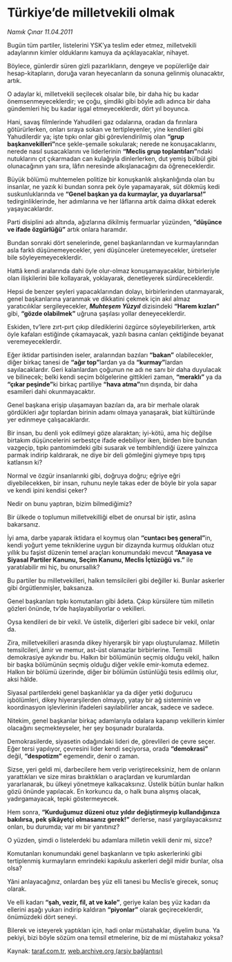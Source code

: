 # Türkiye’de milletvekili olmak

*Namık Çınar 11.04.2011*

<div class="yazi"><p>Bugün tüm partiler, listelerini YSK’ya teslim eder etmez, milletvekili adaylarının kimler olduklarını kamuya da açıklayacaklar, nihayet.</p>
<p>Böylece, günlerdir süren gizli pazarlıkların, dengeye ve popülerliğe dair hesap-kitapların, doruğa varan heyecanların da sonuna gelinmiş olunacaktır, artık.</p>
<p>O adaylar ki, milletvekili seçilecek olsalar bile, bir daha hiç bu kadar önemsenmeyeceklerdir; ve çoğu, şimdiki gibi böyle adlı adınca bir daha gündemleri hiç bu kadar işgal etmeyeceklerdir, dört yıl boyunca.</p>
<p>Hani, savaş filmlerinde Yahudileri gaz odalarına, oradan da fırınlara götürürlerken, onları sıraya sokan ve tertipleyenler, yine kendileri gibi Yahudilerdir ya; işte tıpkı onlar gibi görevlendirilmiş olan <b>“grup başkanvekilleri”</b>nce şekle-şemaile sokularak; nerede ne konuşacaklarını, nerede nasıl susacaklarını ve liderlerinin <b>“Meclis grup toplantıları”</b>ndaki nutuklarını çıt çıkarmadan can kulağıyla dinlerlerken, dut yemiş bülbül gibi olunacağının yanı sıra, lâfın neresinde alkışlanacağını da öğreneceklerdir.</p>
<p>Büyük bölümü muhtemelen politize bir konuşkanlık alışkanlığında olan bu insanlar, ne yazık ki bundan sonra pek öyle yapamayarak, süt dökmüş kedi suskunluklarında ve <b>“Genel başkan ya da kurmaylar, ya duyarlarsa!”</b> tedirginliklerinde, her adımlarına ve her lâflarına artık daima dikkat ederek yaşayacaklardır.</p>
<p>Parti disiplini adı altında, ağızlarına dikilmiş fermuarlar yüzünden, <b>“düşünce ve ifade özgürlüğü”</b> artık onlara haramdır.</p>
<p>Bundan sonraki dört senelerinde, genel başkanlarından ve kurmaylarından asla farklı düşünemeyecekler, yeni düşünceler üretemeyecekler, üretseler bile söyleyemeyeceklerdir.</p>
<p>Hattâ kendi aralarında dahi öyle olur-olmaz konuşamayacaklar, birbirleriyle olan ilişkilerini bile kollayarak, yoklayarak, denetleyerek sürdüreceklerdir.</p>
<p>Hepsi de benzer şeyleri yapacaklarından dolayı, birbirlerinden utanmayarak, genel başkanlarına yaranmak ve dikkatini çekmek için akıl almaz yaratıcılıklar sergileyecekler, <b><i>Muhteşem Yüzyıl</i></b> dizisindeki <b>“Harem kızları”</b> gibi, <b>“gözde olabilmek”</b> uğruna şaşılası yollar deneyeceklerdir.</p>
<p>Eskiden, tv’lere zırt-pırt çıkıp dilediklerini özgürce söyleyebilirlerken, artık öyle kafaları estiğinde çıkamayacak, yazılı basına canları çektiğinde beyanat veremeyeceklerdir.</p>
<p>Eğer iktidar partisinden iseler, aralarından bazıları <b>“bakan”</b> olabilecekler, diğer birkaç tanesi de <b>“ağır top”</b>lardan ya da <b>“kurmay”</b>lardan sayılacaklardır. Geri kalanlardan çoğunun ne adı ne sanı bir daha duyulacak ve bilinecek; belki kendi seçim bölgelerine gittikleri zaman, <b>“meraklı”</b> ya da <b>“çıkar peşinde”</b>ki birkaç partiliye <b>“hava atma”</b>nın dışında, bir daha esamileri dahi okunmayacaktır.</p>
<p>Genel başkana erişip ulaşamayan bazıları da, ara bir merhale olarak gördükleri ağır toplardan birinin adamı olmaya yanaşarak, biat kültüründe yer edinmeye çalışacaklardır.</p>
<p>Bir insan, bu denli yok edilmeyi göze alaraktan; iyi-kötü, ama hiç değilse birtakım düşüncelerini serbestçe ifade edebiliyor iken, birden bire bundan vazgeçip, tıpkı pantomimdeki gibi susarak ve tembihlendiği üzere yalnızca parmak indirip kaldırarak, ne diye bir deli gömleğini giymeye tıpış tıpış katlansın ki?</p>
<p>Normal ve özgür insanlarınki gibi, doğruya doğru; eğriye eğri diyebilecekken, bir insan, ruhunu neyle takas eder de böyle bir yola sapar ve kendi ipini kendisi çeker?</p>
<p>Nedir on bunu yaptıran, bizim bilmediğimiz?</p>
<p>Bir ülkede o toplumun milletvekilliği elbet de onursal bir iştir, aslına bakarsanız.</p>
<p>İyi ama, darbe yaparak iktidara el koymuş olan <b>“cuntacı beş general”</b>in, kendi yoğurt yeme tekniklerine uygun bir dizaynda kurmuş oldukları otuz yıllık bu faşist düzenin temel araçları konumundaki mevcut <b>“Anayasa ve Siyasal Partiler Kanunu, Seçim Kanunu, Meclis İçtüzüğü vs.”</b> ile yaratılabilir mi hiç, bu onursallık?</p>
<p>Bu partiler bu milletvekilleri, halkın temsilcileri gibi değiller ki. Bunlar askerler gibi örgütlenmişler, baksanıza.</p>
<p>Genel başkanları tıpkı komutanları gibi âdeta. Çıkıp kürsülere tüm milletin gözleri önünde, tv’de haşlayabiliyorlar o vekilleri.</p>
<p>Oysa kendileri de bir vekil. Ve üstelik, diğerleri gibi sadece bir vekil, onlar da.</p>
<p>Zira, milletvekilleri arasında dikey hiyerarşik bir yapı oluşturulamaz. Milletin temsilcileri, âmir ve memur, ast-üst olamazlar birbirlerine. Temsili demokrasiye aykırıdır bu. Halkın bir bölümünün seçmiş olduğu vekil, halkın bir başka bölümünün seçmiş olduğu diğer vekile emir-komuta edemez. Halkın bir bölümü üzerinde, diğer bir bölümün üstünlüğü tesis edilmiş olur, aksi hâlde.</p>
<p>Siyasal partilerdeki genel başkanlıklar ya da diğer yetki doğurucu işbölümleri, dikey hiyerarşilerden olmayıp, yatay bir ağ sisteminin ve koordinasyon işlevlerinin ifadeleri sayılabilirler ancak, sadece ve sadece.</p>
<p>Nitekim, genel başkanlar birkaç adamlarıyla odalara kapanıp vekillerin kimler olacağını seçmekteyseler, her şey boşunadır buralarda.</p>
<p>Demokrasilerde, siyasetin odağındaki lideri de, görevlileri de çevre seçer. Eğer tersi yapılıyor, çevresini lider kendi seçiyorsa, orada <b>“demokrasi”</b> değil, <b>“despotizm”</b> egemendir, denir o zaman.</p>
<p>Sizse, yeri geldi mi, darbecilere hem verip veriştireceksiniz, hem de onların yarattıkları ve size miras bıraktıkları o araçlardan ve kurumlardan yararlanarak, bu ülkeyi yönetmeye kalkacaksınız. Üstelik bütün bunlar halkın gözü önünde yapılacak. En korkuncu da, o halk buna alışmış olacak, yadırgamayacak, tepki göstermeyecek.</p>
<p>Hem sonra, <b>“Kurduğumuz düzeni otuz yıldır değiştirmeyip kullandığınıza bakılırsa, pek şikâyetçi olmasanız gerek!”</b> derlerse, nasıl yargılayacaksınız onları, bu durumda; var mı bir yanıtınız?</p>
<p>O yüzden, şimdi o listelerdeki bu adamlara milletin vekili denir mi, sizce?</p>
<p>Komutanları konumundaki genel başkanların ve tıpkı askerlerinki gibi tertiplenmiş kurmayların emrindeki kapıkulu askerleri değil midir bunlar, olsa olsa?</p>
<p>Yâni anlayacağınız, onlardan beş yüz elli tanesi bu Meclis’e girecek, sonuç olarak.</p>
<p>Ve elli kadarı <b>“şah, vezir, fil, at ve kale”</b>, geriye kalan beş yüz kadarı da ellerini aşağı yukarı indirip kaldıran <b>“piyonlar”</b> olarak geçireceklerdir, önümüzdeki dört seneyi.</p>
<p>Bilerek ve isteyerek yaptıkları için, hadi onlar müstahaklar, diyelim buna. Ya pekiyi, bizi böyle sözüm ona temsil etmelerine, biz de mi müstahakız yoksa?</p>
</div>

Kaynak: [taraf.com.tr](http://www.taraf.com.tr/namik-cinar/makale-turkiye-de-milletvekili-olmak.htm), [web.archive.org (arşiv bağlantısı)](http://web.archive.org/web/20130624031320/http://www.taraf.com.tr/namik-cinar/makale-turkiye-de-milletvekili-olmak.htm)
